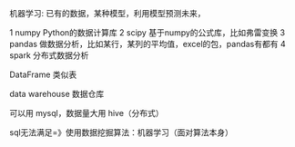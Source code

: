 机器学习:
已有的数据，某种模型，利用模型预测未来，

1 numpy Python的数据计算库
2 scipy 基于numpy的公式库，比如弗雷变换
3 pandas 做数据分析，比如某行，某列的平均值，excel的包，pandas有都有
4 spark 分布式数据分析

DataFrame 类似表

data warehouse 数据仓库

可以用 mysql，数据量大用 hive（分布式）

sql无法满足=》使用数据挖掘算法：机器学习（面对算法本身）


